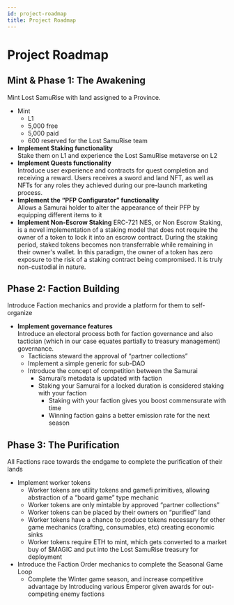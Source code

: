 ```yaml
---
id: project-roadmap
title: Project Roadmap
---
```


# Project Roadmap

## Mint & Phase 1: The Awakening

Mint Lost SamuRise with land assigned to a Province.

* Mint
  * L1
  * 5,000 free
  * 5,000 paid
  * 600 reserved for the Lost SamuRise team
* **Implement Staking functionality**  
  Stake them on L1 and experience the Lost SamuRise metaverse on L2
* **Implement Quests functionality**  
  Introduce user experience and contracts for quest completion and receiving a reward. Users receives a sword and land NFT, as well as NFTs for any roles they achieved during our pre-launch marketing process.
* **Implement the “PFP Configurator” functionality**  
  Allows a Samurai holder to alter the appearance of their PFP by equipping different items to it
* **Implement Non-Escrow Staking**
  ERC-721 NES, or Non Escrow Staking, is a novel implementation of a staking model that does not require the owner of a token to lock it into an escrow contract.
  During the staking period, staked tokens becomes non transferrable while remaining in their owner's wallet.
  In this paradigm, the owner of a token has zero exposure to the risk of a staking contract being compromised. It is truly non-custodial in nature.

## Phase 2: Faction Building

Introduce Faction mechanics and provide a platform for them to self-organize

* **Implement governance features**  
  Introduce an electoral process both for faction governance and also tactician (which in our case equates partially to treasury management) governance.
  * Tacticians steward the approval of “partner collections”
  * Implement a simple generic for sub-DAO
  * Introduce the concept of competition between the Samurai
    * Samurai’s metadata is updated with faction
    * Staking your Samurai for a locked duration is considered staking with your faction
      * Staking with your faction gives you boost commensurate with time
      * Winning faction gains a better emission rate for the next season

## Phase 3: The Purification

All Factions race towards the endgame to complete the purification of their lands

* Implement worker tokens
  * Worker tokens are utility tokens and gamefi primitives, allowing abstraction of a “board game” type mechanic
  * Worker tokens are only mintable by approved “partner collections”
  * Worker tokens can be placed by their owners on “purified” land
  * Worker tokens have a chance to produce tokens necessary for other game mechanics (crafting, consumables, etc) creating economic sinks
  * Worker tokens require ETH to mint, which gets converted to a market buy of $MAGIC and put into the Lost SamuRise treasury for deployment
* Introduce the Faction Order mechanics to complete the Seasonal Game Loop
  * Complete the Winter game season, and increase competitive advantage by Introducing various Emperor given awards for out-competing enemy factions
